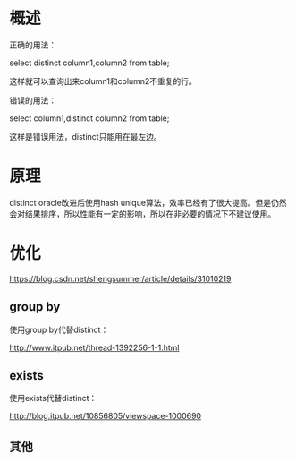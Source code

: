 # 概述

正确的用法：

select distinct column1,column2 from table;

这样就可以查询出来column1和column2不重复的行。

错误的用法：

select column1,distinct column2 from table;

这样是错误用法，distinct只能用在最左边。

# 原理

distinct oracle改进后使用hash unique算法，效率已经有了很大提高。但是仍然会对结果排序，所以性能有一定的影响，所以在非必要的情况下不建议使用。

# 优化

https://blog.csdn.net/shengsummer/article/details/31010219

## group by

使用group by代替distinct：

http://www.itpub.net/thread-1392256-1-1.html

## exists

使用exists代替distinct：

http://blog.itpub.net/10856805/viewspace-1000690

## 其他

 